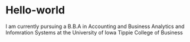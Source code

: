# Hello-world
I am currently pursuing a B.B.A in Accounting and Business Analytics and Infomration Systems at the University of Iowa Tippie College of Business
